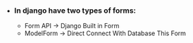 - ### In django have two types of forms:
	- Form API -> Django Built in Form
	- ModelForm -> Direct Connect With Database This Form
	